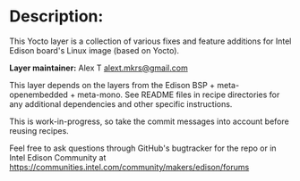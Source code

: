 Description:
============

This Yocto layer is a collection of various fixes and feature additions
for Intel Edison board's Linux image (based on Yocto).

**Layer maintainer:** Alex T <alext.mkrs@gmail.com>

This layer depends on the layers from the Edison BSP + meta-openembedded + meta-mono.
See README files in recipe directories for any additional dependencies and other
specific instructions.

This is work-in-progress, so take the commit messages into account before reusing recipes.

Feel free to ask questions through GitHub's bugtracker for the repo or
in Intel Edison Community at https://communities.intel.com/community/makers/edison/forums
